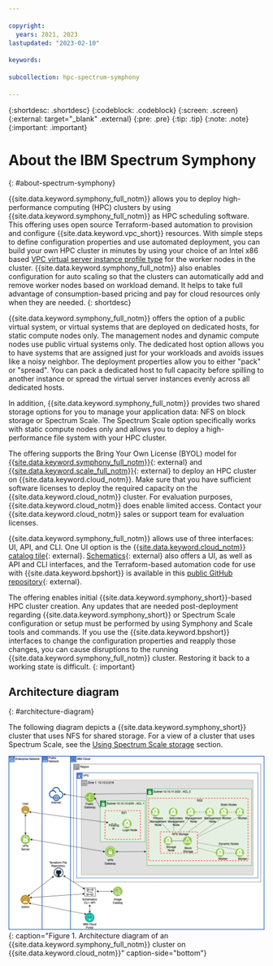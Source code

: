 ```yaml
---

copyright:
  years: 2021, 2023
lastupdated: "2023-02-10"

keywords: 

subcollection: hpc-spectrum-symphony

---
```


{:shortdesc: .shortdesc}
{:codeblock: .codeblock}
{:screen: .screen}
{:external: target="_blank" .external}
{:pre: .pre}
{:tip: .tip}
{:note: .note}
{:important: .important}

# About the IBM Spectrum Symphony
{: #about-spectrum-symphony}

{{site.data.keyword.symphony_full_notm}} allows you to deploy high-performance computing (HPC) clusters by using {{site.data.keyword.symphony_full_notm}} as HPC scheduling software. This offering uses open source Terraform-based automation to provision and configure {{site.data.keyword.vpc_short}} resources. With simple steps to define configuration properties and use automated deployment, you can build your own HPC cluster in minutes by using your choice of an Intel x86 based [VPC virtual server instance profile type](/docs/vpc?topic=vpc-profiles&interface=ui) for the worker nodes in the cluster. {{site.data.keyword.symphony_full_notm}} also enables configuration for auto scaling so that the clusters can automatically add and remove worker nodes based on workload demand. It helps to take full advantage of consumption-based pricing and pay for cloud resources only when they are needed.
{: shortdesc}

{{site.data.keyword.symphony_full_notm}} offers the option of a public virtual system, or virtual systems that are deployed on dedicated hosts, for static compute nodes only. The management nodes and dynamic compute nodes use public virtual systems only. The dedicated host option allows you to have systems that are assigned just for your workloads and avoids issues like a noisy neighbor. The deployment properties allow you to either "pack" or "spread". You can pack a dedicated host to full capacity before spilling to another instance or spread the virtual server instances evenly across all dedicated hosts.

In addition, {{site.data.keyword.symphony_full_notm}} provides two shared storage options for you to manage your application data: NFS on block storage or Spectrum Scale. The Spectrum Scale option specifically works with static compute nodes only and allows you to deploy a high-performance file system with your HPC cluster.

The offering supports the Bring Your Own License (BYOL) model for [{{site.data.keyword.symphony_full_notm}}](https://www.ibm.com/products/analytics-workload-management){: external} and [{{site.data.keyword.scale_full_notm}}](https://www.ibm.com/products/spectrum-scale/pricing){: external} to deploy an HPC cluster on {{site.data.keyword.cloud_notm}}. Make sure that you have sufficient software licenses to deploy the required capacity on the {{site.data.keyword.cloud_notm}} cluster. For evaluation purposes, {{site.data.keyword.cloud_notm}} does enable limited access. Contact your {{site.data.keyword.cloud_notm}} sales or support team for evaluation licenses.

{{site.data.keyword.symphony_full_notm}} allows use of three interfaces: UI, API, and CLI. One UI option is the [{{site.data.keyword.cloud_notm}} catalog tile](https://cloud.ibm.com/catalog/content/terraform-1627942334-78300480-b376-4185-9812-b7ae00d82765-global){: external}. [Schematics](https://www.ibm.com/cloud/schematics){: external} also offers a UI, as well as API and CLI interfaces, and the Terraform-based automation code for use with {{site.data.keyword.bpshort}} is available in this [public GitHub repository](https://github.com/IBM-Cloud/hpc-cluster-symphony){: external}.

The offering enables initial {{site.data.keyword.symphony_short}}-based HPC cluster creation. Any updates that are needed post-deployment regarding {{site.data.keyword.symphony_short}} or Spectrum Scale configuration or setup must be performed by using Symphony and Scale tools and commands. If you use the {{site.data.keyword.bpshort}} interfaces to change the configuration properties and reapply those changes, you can cause disruptions to the running {{site.data.keyword.symphony_full_notm}} cluster. Restoring it back to a working state is difficult.
{: important}

## Architecture diagram
{: #architecture-diagram}

The following diagram depicts a {{site.data.keyword.symphony_short}} cluster that uses NFS for shared storage. For a view of a cluster that uses Spectrum Scale, see the [Using Spectrum Scale storage](/docs/hpc-spectrum-symphony?topic=hpc-spectrum-symphony-using-spectrum-scale-storage) section.

![Architecture diagram](images/hpccluster-sym-schematics-architecture.png){: caption="Figure 1. Architecture diagram of an {{site.data.keyword.symphony_full_notm}} cluster on {{site.data.keyword.cloud_notm}}" caption-side="bottom"}

